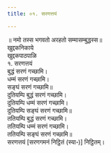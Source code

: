 ```yaml
---
title: ०१. सरणत्तयं

---
```

॥ नमो तस्स भगवतो अरहतो सम्मासम्बुद्धस्स॥  
खुद्दकनिकाये  
खुद्दकपाठपाळि  
१. सरणत्तयं  
बुद्धं सरणं गच्छामि।  
धम्मं सरणं गच्छामि।  
सङ्घं सरणं गच्छामि॥  
दुतियम्पि बुद्धं सरणं गच्छामि।  
दुतियम्पि धम्मं सरणं गच्छामि।  
दुतियम्पि सङ्घं सरणं गच्छामि॥  
ततियम्पि बुद्धं सरणं गच्छामि।  
ततियम्पि धम्मं सरणं गच्छामि।  
ततियम्पि सङ्घं सरणं गच्छामि॥  
सरणत्तयं [सरणगमनं निट्ठितं (स्या॰)] निट्ठितम्।  
